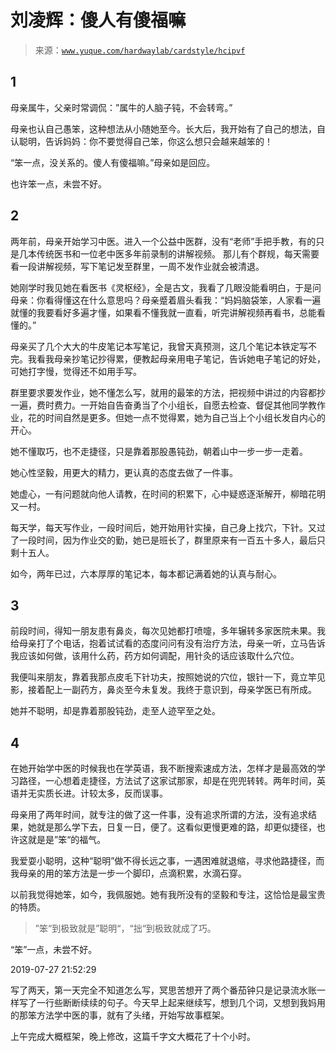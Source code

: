 # 刘凌辉：傻人有傻福嘛

> 来源：[`www.yuque.com/hardwaylab/cardstyle/hcipvf`](https://www.yuque.com/hardwaylab/cardstyle/hcipvf)



## 1

 

母亲属牛，父亲时常调侃：”属牛的人脑子钝，不会转弯。” 

母亲也认自己愚笨，这种想法从小随她至今。长大后，我开始有了自己的想法，自认聪明，告诉妈妈：你不要觉得自己笨，你这么想只会越来越笨的！ 

“笨一点，没关系的。傻人有傻福嘛。”母亲如是回应。 

也许笨一点，未尝不好。 

## 2

 

两年前，母亲开始学习中医。进入一个公益中医群，没有“老师”手把手教，有的只是几本传统医书和一位老中医多年前录制的讲解视频。 那儿有个群规，每天需要看一段讲解视频，写下笔记发至群里，一周不发作业就会被清退。 

她刚学时我见她在看医书《灵枢经》，全是古文，我看了几眼没能看明白，于是问母亲：你看得懂这在什么意思吗？母亲蹙着眉头看我：“妈妈脑袋笨，人家看一遍就懂的我要看好多遍才懂，如果看不懂我就一直看，听完讲解视频再看书，总能看懂的。” 

母亲买了几个大大的牛皮笔记本写笔记，我曾天真预测，这几个笔记本铁定写不完。我看我母亲抄笔记抄得累，便教起母亲用电子笔记，告诉她电子笔记的好处，可她打字慢，觉得还不如用手写。 

群里要求要发作业，她不懂怎么写，就用的最笨的方法，把视频中讲过的内容都抄一遍，费时费力。一开始自告奋勇当了个小组长，自愿去检查、督促其他同学教作业，花的时间自然是更多。但她一点不觉得累，她为自己当上个小组长发自内心的开心。 

她不懂取巧，也不走捷径，只是靠着那股愚钝劲，朝着山中一步一步一走着。 

她心性坚毅，用更大的精力，更认真的态度去做了一件事。 

她虚心，一有问题就向他人请教，在时间的积累下，心中疑惑逐渐解开，柳暗花明又一村。 

每天学，每天写作业，一段时间后，她开始用针实操，自己身上找穴，下针。又过了一段时间，因为作业交的勤，她已是班长了，群里原来有一百五十多人，最后只剩十五人。 

如今，两年已过，六本厚厚的笔记本，每本都记满着她的认真与耐心。 

## 3

 

前段时间，得知一朋友患有鼻炎，每次见她都打喷嚏，多年辗转多家医院未果。我给母亲打了个电话，抱着试试看的态度问问有没有治疗方法，母亲一听，立马告诉我应该如何做，该用什么药，药方如何调配，用针灸的话应该取什么穴位。 

我便叫来朋友，靠着我那点皮毛下针功夫，按照她说的穴位，银针一下，竟立竿见影，接着配上一副药方，鼻炎至今未复发。我终于意识到，母亲学医已有所成。 

她并不聪明，却是靠着那股钝劲，走至人迹罕至之处。 

## 4

 

在她开始学中医的时候我也在学英语，我不断搜索速成方法，怎样才是最高效的学习路径，一心想着走捷径，方法试了这家试那家，却是在兜兜转转。两年时间，英语并无实质长进。计较太多，反而误事。 

母亲用了两年时间，就专注的做了这一件事，没有追求所谓的方法，没有追求结果，她就是那么学下去，日复一日，便了。这看似更慢更难的路，却更似捷径，也许这就是是”笨“的福气。 

我爱耍小聪明，这种“聪明”做不得长远之事，一遇困难就退缩，寻求他路捷径，而我母亲的用的笨方法是一步一个脚印，点滴积累，水滴石穿。 

以前我觉得她笨，如今，我佩服她。她有我所没有的坚毅和专注，这恰恰是最宝贵的特质。 

> ”笨“到极致就是”聪明“，“拙“到极致就成了巧。 

“笨”一点，未尝不好。 

2019-07-27 21:52:29 

写了两天，第一天完全不知道怎么写，冥思苦想开了两个番茄钟只是记录流水账一样写了一行些断断续续的句子。今天早上起来继续写，想到几个词，又想到我妈用的那笨方法学中医的事，就有了头绪，开始写故事框架。 

上午完成大概框架，晚上修改，这篇千字文大概花了十个小时。